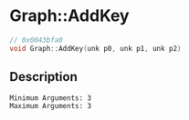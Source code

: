 # Graph::AddKey
```c
// 0x0043bfa0
void Graph::AddKey(unk p0, unk p1, unk p2)
```
## Description
```
Minimum Arguments: 3
Maximum Arguments: 3
```
